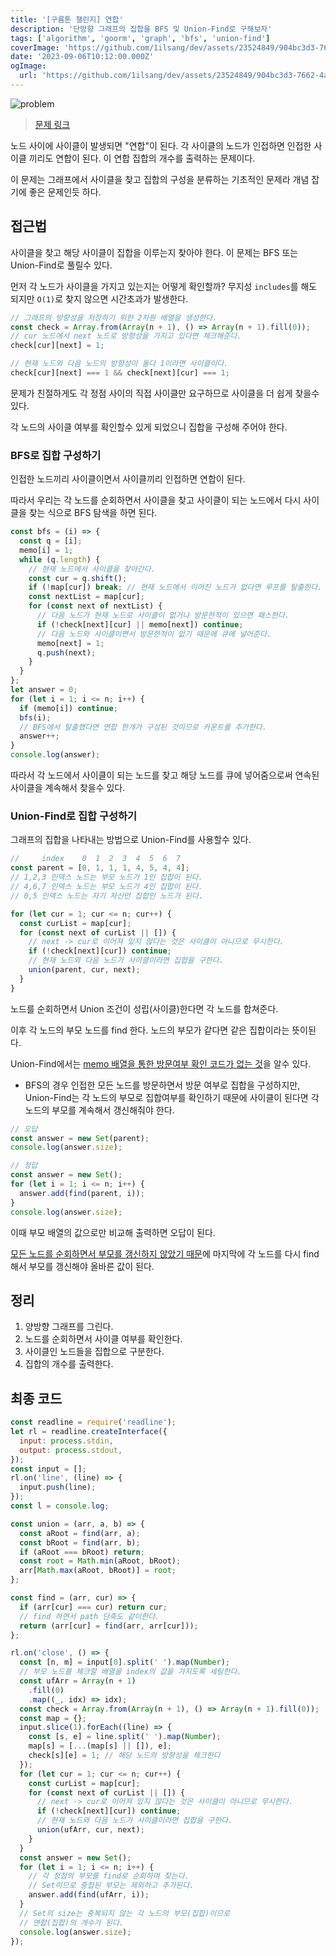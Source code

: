 ```yaml
---
title: '[구름톤 챌린지] 연합'
description: '단방향 그래프의 집합을 BFS 및 Union-Find로 구해보자'
tags: ['algorithm', 'goorm', 'graph', 'bfs', 'union-find']
coverImage: 'https://github.com/1ilsang/dev/assets/23524849/904bc3d3-7662-4a68-add4-e4fb6349ff08'
date: '2023-09-06T10:12:00.000Z'
ogImage:
  url: 'https://github.com/1ilsang/dev/assets/23524849/904bc3d3-7662-4a68-add4-e4fb6349ff08'
---
```


![problem](https://github.com/1ilsang/dev/assets/23524849/ab47c9e9-2a78-4874-b8f4-51fca8a6eaf8)

> [문제 링크](https://level.goorm.io/exam/195698/%EC%97%B0%ED%95%A9/quiz/1)

노드 사이에 사이클이 발생되면 "연합"이 된다. 각 사이클의 노드가 인접하면 인접한 사이클 끼리도 연합이 된다. 이 연합 집합의 개수를 출력하는 문제이다.

이 문제는 그래프에서 사이클을 찾고 집합의 구성을 분류하는 기초적인 문제라 개념 잡기에 좋은 문제인듯 하다.

## 접근법

사이클을 찾고 해당 사이클이 집합을 이루는지 찾아야 한다. 이 문제는 BFS 또는 Union-Find로 풀릴수 있다.

먼저 각 노드가 사이클을 가지고 있는지는 어떻게 확인할까? 무지성 `includes`를 해도 되지만 `O(1)`로 찾지 않으면 시간초과가 발생한다.

```js
// 그래프의 방향성을 저장하기 위한 2차원 배열을 생성한다.
const check = Array.from(Array(n + 1), () => Array(n + 1).fill(0));
// cur 노드에서 next 노드로 방향성을 가지고 있다면 체크해준다.
check[cur][next] = 1;

// 현재 노드와 다음 노드의 방향성이 둘다 1이라면 사이클이다.
check[cur][next] === 1 && check[next][cur] === 1;
```

문제가 친절하게도 각 정점 사이의 직접 사이클만 요구하므로 사이클을 더 쉽게 찾을수 있다.

각 노드의 사이클 여부를 확인할수 있게 되었으니 집합을 구성해 주어야 한다.

### BFS로 집합 구성하기

인접한 노드끼리 사이클이면서 사이클끼리 인접하면 연합이 된다.

따라서 우리는 각 노드를 순회하면서 사이클을 찾고 사이클이 되는 노드에서 다시 사이클을 찾는 식으로 BFS 탐색을 하면 된다.

```js
const bfs = (i) => {
  const q = [i];
  memo[i] = 1;
  while (q.length) {
    // 현재 노드에서 사이클을 찾아간다.
    const cur = q.shift();
    if (!map[cur]) break; // 현재 노드에서 이어진 노드가 없다면 루프를 탈출한다.
    const nextList = map[cur];
    for (const next of nextList) {
      // 다음 노드가 현재 노드로 사이클이 없거나 방문한적이 있으면 패스한다.
      if (!check[next][cur] || memo[next]) continue;
      // 다음 노드와 사이클이면서 방문한적이 없기 때문에 큐에 넣어준다.
      memo[next] = 1;
      q.push(next);
    }
  }
};
let answer = 0;
for (let i = 1; i <= n; i++) {
  if (memo[i]) continue;
  bfs(i);
  // BFS에서 탈출했다면 연합 한개가 구성된 것이므로 카운트를 추가한다.
  answer++;
}
console.log(answer);
```

따라서 각 노드에서 사이클이 되는 노드를 찾고 해당 노드를 큐에 넣어줌으로써 연속된 사이클을 계속해서 찾을수 있다.

### Union-Find로 집합 구성하기

그래프의 집합을 나타내는 방법으로 Union-Find를 사용할수 있다.

```js
//     index    0  1  2  3  4  5  6  7
const parent = [0, 1, 1, 1, 4, 5, 4, 4];
// 1,2,3 인덱스 노드는 부모 노드가 1인 집합이 된다.
// 4,6,7 인덱스 노드는 부모 노드가 4인 집합이 된다.
// 0,5 인덱스 노드는 자기 자신만 집합인 노드가 된다.

for (let cur = 1; cur <= n; cur++) {
  const curList = map[cur];
  for (const next of curList || []) {
    // next -> cur로 이어져 있지 않다는 것은 사이클이 아니므로 무시한다.
    if (!check[next][cur]) continue;
    // 현재 노드와 다음 노드가 사이클이라면 집합을 구한다.
    union(parent, cur, next);
  }
}
```

노드를 순회하면서 Union 조건이 성립(사이클)한다면 각 노드를 합쳐준다.

이후 각 노드의 부모 노드를 find 한다. 노드의 부모가 같다면 같은 집합이라는 뜻이된다.

Union-Find에서는 <u>memo 배열을 통한 방문여부 확인 코드가 없는 것</u>을 알수 있다.

- BFS의 경우 인접한 모든 노드를 방문하면서 방문 여부로 집합을 구성하지만, Union-Find는 각 노드의 부모로 집합여부를 확인하기 때문에 사이클이 된다면 각 노드의 부모를 계속해서 갱신해줘야 한다.

```js
// 오답
const answer = new Set(parent);
console.log(answer.size);

// 정답
const answer = new Set();
for (let i = 1; i <= n; i++) {
  answer.add(find(parent, i));
}
console.log(answer.size);
```

이때 부모 배열의 값으로만 비교해 출력하면 오답이 된다.

<u>모든 노드를 순회하면서 부모를 갱신하지 않았기 때문</u>에 마지막에 각 노드를 다시 find해서 부모를 갱신해야 올바른 값이 된다.

## 정리

1. 양방향 그래프를 그린다.
2. 노드를 순회하면서 사이클 여부를 확인한다.
3. 사이클인 노드들을 집합으로 구분한다.
4. 집합의 개수를 출력한다.

## 최종 코드

```js
const readline = require('readline');
let rl = readline.createInterface({
  input: process.stdin,
  output: process.stdout,
});
const input = [];
rl.on('line', (line) => {
  input.push(line);
});
const l = console.log;

const union = (arr, a, b) => {
  const aRoot = find(arr, a);
  const bRoot = find(arr, b);
  if (aRoot === bRoot) return;
  const root = Math.min(aRoot, bRoot);
  arr[Math.max(aRoot, bRoot)] = root;
};

const find = (arr, cur) => {
  if (arr[cur] === cur) return cur;
  // find 하면서 path 단축도 같이한다.
  return (arr[cur] = find(arr, arr[cur]));
};

rl.on('close', () => {
  const [n, m] = input[0].split(' ').map(Number);
  // 부모 노드를 체크할 배열을 index의 값을 가지도록 세팅한다.
  const ufArr = Array(n + 1)
    .fill(0)
    .map((_, idx) => idx);
  const check = Array.from(Array(n + 1), () => Array(n + 1).fill(0));
  const map = {};
  input.slice(1).forEach((line) => {
    const [s, e] = line.split(' ').map(Number);
    map[s] = [...(map[s] || []), e];
    check[s][e] = 1; // 해당 노드의 방향성을 체크한다
  });
  for (let cur = 1; cur <= n; cur++) {
    const curList = map[cur];
    for (const next of curList || []) {
      // next -> cur로 이어져 있지 않다는 것은 사이클이 아니므로 무시한다.
      if (!check[next][cur]) continue;
      // 현재 노드와 다음 노드가 사이클이라면 집합을 구한다.
      union(ufArr, cur, next);
    }
  }
  const answer = new Set();
  for (let i = 1; i <= n; i++) {
    // 각 정점의 부모를 find로 순회하며 찾는다.
    // Set이므로 중첩된 부모는 제외하고 추가된다.
    answer.add(find(ufArr, i));
  }
  // Set의 size는 중복되지 않는 각 노드의 부모(집합)이므로
  // 연합(집합)의 개수가 된다.
  console.log(answer.size);
});
```
